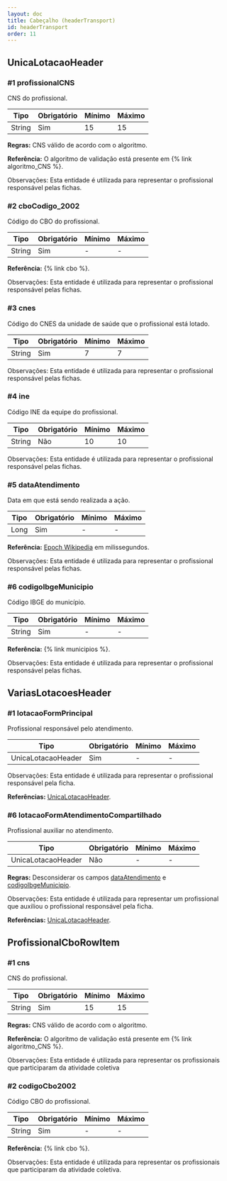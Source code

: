 ```yaml
---
layout: doc
title: Cabeçalho (headerTransport)
id: headerTransport
order: 11
---
```


## UnicaLotacaoHeader

### \#1	profissionalCNS
CNS do profissional.

| Tipo | Obrigatório | Mínimo | Máximo |
|--- |--- |--- |--- |
|String |Sim |15 |15 |

**Regras:**	CNS válido de acordo com o algoritmo.

**Referência:** O algoritmo de validação está presente em {% link algoritmo_CNS %}.

Observações: Esta entidade é utilizada para representar o profissional responsável pelas fichas.

### \#2	cboCodigo_2002
Código do CBO do profissional.

| Tipo | Obrigatório | Mínimo | Máximo |
|--- |--- |--- |--- |
|String |Sim |- |- |

**Referência:** {% link cbo %}.

Observações: Esta entidade é utilizada para representar o profissional responsável pelas fichas.

### \#3 cnes
Código do CNES da unidade de saúde que o profissional está lotado.

| Tipo | Obrigatório | Mínimo | Máximo |
|--- |--- |--- |--- |
|String |Sim |7 |7 |

Observações: Esta entidade é utilizada para representar o profissional responsável pelas fichas.

### \#4 ine
Código INE da equipe do profissional.

| Tipo | Obrigatório | Mínimo | Máximo |
|--- |--- |--- |--- |
|String |Não |10 |10 |

Observações: Esta entidade é utilizada para representar o profissional responsável pelas fichas.

### \#5 dataAtendimento
Data em que está sendo realizada a ação.

| Tipo | Obrigatório | Mínimo | Máximo |
|--- |--- |--- |--- |
|Long |Sim |- |- |

**Referência:** [Epoch Wikipedia](https://pt.wikipedia.org/wiki/Era_Unix) em milissegundos.

Observações: Esta entidade é utilizada para representar o profissional responsável pelas fichas.

### \#6 codigoIbgeMunicipio
Código IBGE do município.

| Tipo | Obrigatório | Mínimo | Máximo |
|--- |--- |--- |--- |
|String |Sim |- |- |

**Referência:** {% link municipios %}.

Observações: Esta entidade é utilizada para representar o profissional responsável pelas fichas.

## VariasLotacoesHeader

### \#1 lotacaoFormPrincipal
Profissional responsável pelo atendimento.

| Tipo | Obrigatório | Mínimo | Máximo |
|--- |--- |--- |--- |
|UnicaLotacaoHeader |Sim |- |- |

Observações: Esta entidade é utilizada para representar o profissional responsável pela ficha.

**Referências:** [UnicaLotacaoHeader](#unicalotacaoheader).

### \#6 lotacaoFormAtendimentoCompartilhado
Profissional auxiliar no atendimento.

| Tipo | Obrigatório | Mínimo | Máximo |
|--- |--- |--- |--- |
|UnicaLotacaoHeader |Não |- |- |

**Regras:** Desconsiderar os campos [dataAtendimento](#5-dataatendimento) e [codigoIbgeMunicipio](#6-codigoibgemunicipio).

Observações: Esta entidade é utilizada para representar um profissional que auxiliou o profissional responsável pela ficha.

**Referências:** [UnicaLotacaoHeader](#unicalotacaoheader).


## ProfissionalCboRowItem

### \#1 cns
CNS do profissional.

| Tipo | Obrigatório | Mínimo | Máximo |
|--- |--- |--- |--- |
|String |Sim |15 |15 |

**Regras:** CNS válido de acordo com o algoritmo.

**Referência:** O algoritmo de validação está presente em {% link algoritmo_CNS %}.

Observações: Esta entidade é utilizada para representar os profissionais que participaram da atividade coletiva

### \#2 codigoCbo2002
Código CBO do profissional.

| Tipo | Obrigatório | Mínimo | Máximo |
|--- |--- |--- |--- |
|String |Sim |- |- |

**Referência:** {% link cbo %}.

Observações: Esta entidade é utilizada para representar os profissionais que participaram da atividade coletiva.
